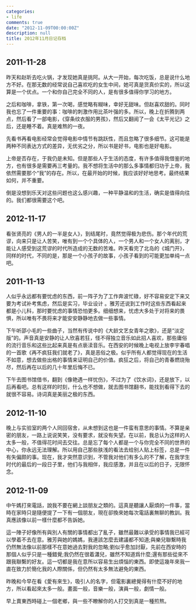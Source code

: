 ```yaml
---
categories:
- life
comments: true
date: "2012-11-09T00:00:00Z"
description: null
title: 2012年11月日记存档
---
```


## 2011-11-28


昨天和赵昕去吃火锅，才发现她真是挑阿。从大一开始，每次吃饭，总是说什么地方不好。在那无数的经常说自己喜欢吃的女生中间，她可真是货真价实的，所以这算是一个优点。一个和你自己完全不同的人，是有很多值得你学习的地方。

之后和咖啡，拿铁，第一次喝，感觉略有糊味，幸好无甜味。但赵喜欢甜的。同时我也忘了一件重要的事：咖啡的刺激作用比茶叶强的多。所以，晚上在折腾到两点，然后看了一部电影，《穿条纹衣服的男孩》，然后又翻阅了一会《太平光记》之后，还是睡不着。真是难熬的一夜。



先看书再看电影经常会觉得电影中情节有跳跃性，而且忽略了很多细节。这可能是两种不同表达方式的差异，无优劣之分，所以书是好书，电影也是好电影。

上帝是否存在，于我仍是未知。但是那些人于生活的态度，有许多值得我借鉴的地方，也有很多是需要再三考量的。我不想将生活中的那么多事情都归功于上帝，我依然需要那个“我”的存在。所以，在最开始的时候，我应该好好地思考。最终结果如何，并不重要。

倒是没想到乐天对这些问题也这么感兴趣，一种平静温和的生活，确实是值得向往的。我们都很需要这个吧。

## 2012-11-17
看张贤亮的《男人的一半是女人》，到结尾时，竟然觉得极为悲伤。那个年代的荒谬，向来只是让人苦笑，唯有到一个个具体的人，一个男人和一个女人的离别，才能让人感受到这荒谬的时代所造成的无数的苦难。昨天看完了北岛的《城门开》，同样的时代，不同的是，那是一个小孩子的故事，小孩子看到的可能更加单纯一点吧。

## 2011-11-13
人似乎永远都有要忧虑的东西，前一阵子为了工作奔波忙碌，好不容易安定下来又要为考试补考焦虑，然后是实习，毕业设计 。雅芳还说到工作时这些东西看起来都是小儿科，那时要忧虑的事情恐怕更多。细细想来，忧虑大多处于对将来的畏惧，所以唯有不畏将来才能安安静静地去做一些事情。

下午听邵小毛的一些曲子，当然有传说中的《大龄文艺女青年之歌》，还是“淡定版”的。声音真是安静的让人欣喜若狂，怪不得独立音乐如此招人喜欢，那些庸俗的流行音乐和这些比起来真是有点亵渎音乐。在西安的时候晚上电视上放李宇春唱的一首歌《再不疯狂我们就老了》，真是恶俗之极。似乎所有人都觉得现在的生活不如意，想去做些出格的事情来证明自己的价值。疯狂之后，将自己的青春燃烧殆尽，然后再在以后的几十年里后悔不已。

下午去图书馆借书，翻到《像艳遇一样忧伤》，不过为了《饮水词》，还是放下，以后再看吧。总有这样的时刻，什么也不想做，就去图书馆翻书，能找到看得下去的就很不容易。诗词真是美丽之极的东西。

## 2012-11-10
晚上与实验室的两个人同回宿舍，从未想到这也是一件蛮有意思的事情。不算是亲密的朋友，一路上说说笑笑，没有要求，就没有失望。在以前，我总认为这样的人太多一般，不值得花时间去交往。总是忘了每个人都是一个与你完全不同的世界的中心，你永远无法理解。所以用自己那些肤浅的看法去给别人贴上标签，总是一件有失偏颇的事。现在，我才突然意识到，不管我对他们有多么的不了解，在我学生时代的最后的一段日子里，他们与我相伴，我应感激，并且在以后的日子，无限怀念。

## 2012-11-09
中午媽打來電話，說我不要在網上談朋友之類的。這真是聽讓人厭煩的一件事，當時在家時只是隨便提了一下有一個朋友，現在卻換來她每次電話裏無聊的教訓。我真應該像以前一樣什麼都不告訴她。



這一陣子好像所有與別人有關的事情都出了亂子，雖然最難以承受的事情我已經可以學着不去在意。雅芳與她的媽媽，我連該怎麼去建議都不知道;與樂兒聯繫時我仍然無法像以前那樣不在意她過去對我的忽略;劉似乎愈加討厭，先前在西安時的那個人似乎只是一種錯覺;我仍然在很着瀟兒，雖然不知道爲什麼;還有那些從來不跟我聯繫的好友。這一切都是我在意所以容易生出煩惱的東西。即使這幾年來我一直在致力於簡化我的人際關係，但仍然有太多無法避免的東西。

昨晚和今早在看《愛有來生》，吸引人的名字，但電影裏總覺得有什麼不好的地方，所以看起來太多一般。畫面一般，音樂一般，演員一般，劇情一般。

早上賣東西時碰上一個老鄉，與一些不瞭解你的人打交到真是一種煎熬。

